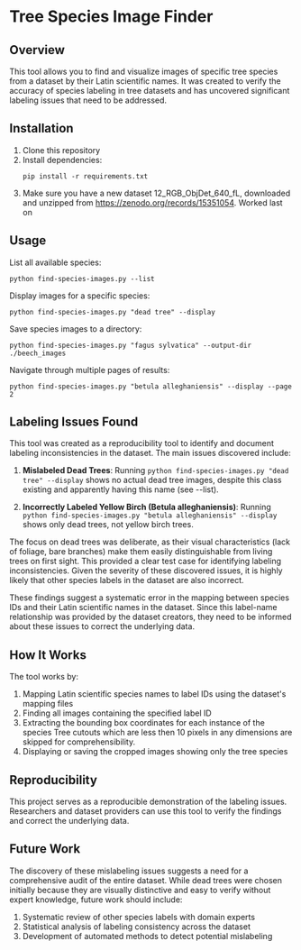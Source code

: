 # Tree Species Image Finder

## Overview
This tool allows you to find and visualize images of specific tree species from a dataset by their Latin scientific names. It was created to verify the accuracy of species labeling in tree datasets and has uncovered significant labeling issues that need to be addressed.

## Installation

1. Clone this repository
2. Install dependencies:
   ```
   pip install -r requirements.txt
   ```
3. Make sure you have a new dataset 12_RGB_ObjDet_640_fL, downloaded and unzipped from https://zenodo.org/records/15351054. Worked last on 

## Usage

List all available species:
```
python find-species-images.py --list
```

Display images for a specific species:
```
python find-species-images.py "dead tree" --display
```

Save species images to a directory:
```
python find-species-images.py "fagus sylvatica" --output-dir ./beech_images
```

Navigate through multiple pages of results:
```
python find-species-images.py "betula alleghaniensis" --display --page 2
```

## Labeling Issues Found

This tool was created as a reproducibility tool to identify and document labeling inconsistencies in the dataset. The main issues discovered include:

1. **Mislabeled Dead Trees**:  Running `python find-species-images.py "dead tree" --display` shows no actual dead tree images, despite this class existing and apparently having this name (see --list).

2. **Incorrectly Labeled Yellow Birch (Betula alleghaniensis)**: Running `python find-species-images.py "betula alleghaniensis" --display` shows only dead trees, not yellow birch trees.

The focus on dead trees was deliberate, as their visual characteristics (lack of foliage, bare branches) make them easily distinguishable from living trees on first sight. This provided a clear test case for identifying labeling inconsistencies. Given the severity of these discovered issues, it is highly likely that other species labels in the dataset are also incorrect.

These findings suggest a systematic error in the mapping between species IDs and their Latin scientific names in the dataset. Since this label-name relationship was provided by the dataset creators, they need to be informed about these issues to correct the underlying data.

## How It Works

The tool works by:
1. Mapping Latin scientific species names to label IDs using the dataset's mapping files
2. Finding all images containing the specified label ID
3. Extracting the bounding box coordinates for each instance of the species
    Tree cutouts which are less then 10 pixels in any dimensions are skipped for comprehensibility.
4. Displaying or saving the cropped images showing only the tree species

## Reproducibility

This project serves as a reproducible demonstration of the labeling issues. Researchers and dataset providers can use this tool to verify the findings and correct the underlying data.

## Future Work

The discovery of these mislabeling issues suggests a need for a comprehensive audit of the entire dataset. While dead trees were chosen initially because they are visually distinctive and easy to verify without expert knowledge, future work should include:

1. Systematic review of other species labels with domain experts
2. Statistical analysis of labeling consistency across the dataset
3. Development of automated methods to detect potential mislabeling
